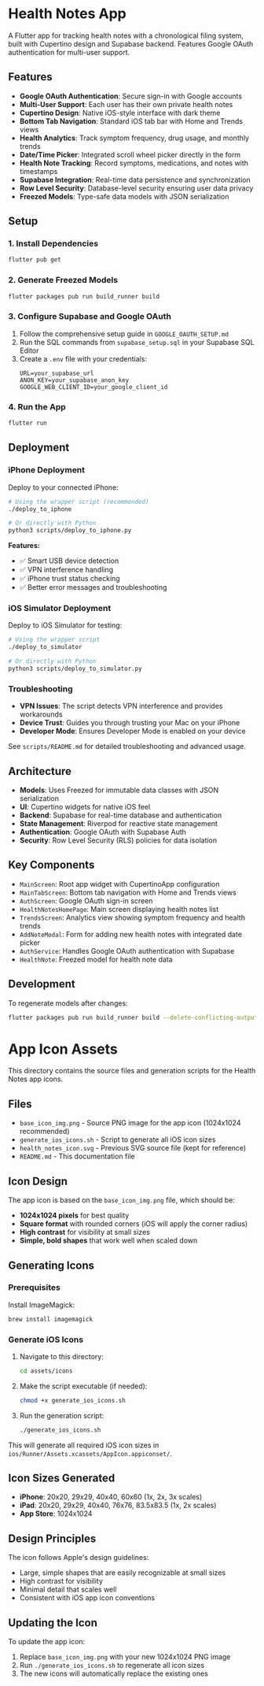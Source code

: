 # Health Notes App

A Flutter app for tracking health notes with a chronological filing system, built with Cupertino design and Supabase backend. Features Google OAuth authentication for multi-user support.

## Features

- **Google OAuth Authentication**: Secure sign-in with Google accounts
- **Multi-User Support**: Each user has their own private health notes
- **Cupertino Design**: Native iOS-style interface with dark theme
- **Bottom Tab Navigation**: Standard iOS tab bar with Home and Trends views
- **Health Analytics**: Track symptom frequency, drug usage, and monthly trends
- **Date/Time Picker**: Integrated scroll wheel picker directly in the form
- **Health Note Tracking**: Record symptoms, medications, and notes with timestamps
- **Supabase Integration**: Real-time data persistence and synchronization
- **Row Level Security**: Database-level security ensuring user data privacy
- **Freezed Models**: Type-safe data models with JSON serialization

## Setup

### 1. Install Dependencies

```bash
flutter pub get
```

### 2. Generate Freezed Models

```bash
flutter packages pub run build_runner build
```

### 3. Configure Supabase and Google OAuth

1. Follow the comprehensive setup guide in `GOOGLE_OAUTH_SETUP.md`
2. Run the SQL commands from `supabase_setup.sql` in your Supabase SQL Editor
3. Create a `.env` file with your credentials:
   ```
   URL=your_supabase_url
   ANON_KEY=your_supabase_anon_key
   GOOGLE_WEB_CLIENT_ID=your_google_client_id
   ```

### 4. Run the App

```bash
flutter run
```

## Deployment

### iPhone Deployment

Deploy to your connected iPhone:

```bash
# Using the wrapper script (recommended)
./deploy_to_iphone

# Or directly with Python
python3 scripts/deploy_to_iphone.py
```

**Features:**
- ✅ Smart USB device detection
- ✅ VPN interference handling
- ✅ iPhone trust status checking
- ✅ Better error messages and troubleshooting

### iOS Simulator Deployment

Deploy to iOS Simulator for testing:

```bash
# Using the wrapper script
./deploy_to_simulator

# Or directly with Python
python3 scripts/deploy_to_simulator.py
```

### Troubleshooting

- **VPN Issues**: The script detects VPN interference and provides workarounds
- **Device Trust**: Guides you through trusting your Mac on your iPhone
- **Developer Mode**: Ensures Developer Mode is enabled on your device

See `scripts/README.md` for detailed troubleshooting and advanced usage.

## Architecture

- **Models**: Uses Freezed for immutable data classes with JSON serialization
- **UI**: Cupertino widgets for native iOS feel
- **Backend**: Supabase for real-time database and authentication
- **State Management**: Riverpod for reactive state management
- **Authentication**: Google OAuth with Supabase Auth
- **Security**: Row Level Security (RLS) policies for data isolation

## Key Components

- `MainScreen`: Root app widget with CupertinoApp configuration
- `MainTabScreen`: Bottom tab navigation with Home and Trends views
- `AuthScreen`: Google OAuth sign-in screen
- `HealthNotesHomePage`: Main screen displaying health notes list
- `TrendsScreen`: Analytics view showing symptom frequency and health trends
- `AddNoteModal`: Form for adding new health notes with integrated date picker
- `AuthService`: Handles Google OAuth authentication with Supabase
- `HealthNote`: Freezed model for health note data

## Development

To regenerate models after changes:

```bash
flutter packages pub run build_runner build --delete-conflicting-outputs
```

# App Icon Assets

This directory contains the source files and generation scripts for the Health Notes app icons.

## Files

- `base_icon_img.png` - Source PNG image for the app icon (1024x1024 recommended)
- `generate_ios_icons.sh` - Script to generate all iOS icon sizes
- `health_notes_icon.svg` - Previous SVG source file (kept for reference)
- `README.md` - This documentation file

## Icon Design

The app icon is based on the `base_icon_img.png` file, which should be:
- **1024x1024 pixels** for best quality
- **Square format** with rounded corners (iOS will apply the corner radius)
- **High contrast** for visibility at small sizes
- **Simple, bold shapes** that work well when scaled down

## Generating Icons

### Prerequisites

Install ImageMagick:
```bash
brew install imagemagick
```

### Generate iOS Icons

1. Navigate to this directory:
   ```bash
   cd assets/icons
   ```

2. Make the script executable (if needed):
   ```bash
   chmod +x generate_ios_icons.sh
   ```

3. Run the generation script:
   ```bash
   ./generate_ios_icons.sh
   ```

This will generate all required iOS icon sizes in `ios/Runner/Assets.xcassets/AppIcon.appiconset/`.

## Icon Sizes Generated

- **iPhone**: 20x20, 29x29, 40x40, 60x60 (1x, 2x, 3x scales)
- **iPad**: 20x20, 29x29, 40x40, 76x76, 83.5x83.5 (1x, 2x scales)
- **App Store**: 1024x1024

## Design Principles

The icon follows Apple's design guidelines:
- Large, simple shapes that are easily recognizable at small sizes
- High contrast for visibility
- Minimal detail that scales well
- Consistent with iOS app icon conventions

## Updating the Icon

To update the app icon:
1. Replace `base_icon_img.png` with your new 1024x1024 PNG image
2. Run `./generate_ios_icons.sh` to regenerate all icon sizes
3. The new icons will automatically replace the existing ones
